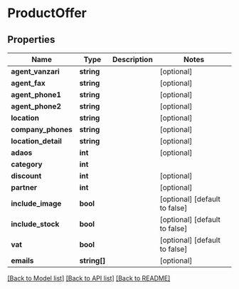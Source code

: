 # ProductOffer

## Properties
Name | Type | Description | Notes
------------ | ------------- | ------------- | -------------
**agent_vanzari** | **string** |  | [optional] 
**agent_fax** | **string** |  | [optional] 
**agent_phone1** | **string** |  | [optional] 
**agent_phone2** | **string** |  | [optional] 
**location** | **string** |  | [optional] 
**company_phones** | **string** |  | [optional] 
**location_detail** | **string** |  | [optional] 
**adaos** | **int** |  | [optional] 
**category** | **int** |  | 
**discount** | **int** |  | [optional] 
**partner** | **int** |  | [optional] 
**include_image** | **bool** |  | [optional] [default to false]
**include_stock** | **bool** |  | [optional] [default to false]
**vat** | **bool** |  | [optional] [default to false]
**emails** | **string[]** |  | [optional] 

[[Back to Model list]](../README.md#documentation-for-models) [[Back to API list]](../README.md#documentation-for-api-endpoints) [[Back to README]](../README.md)



